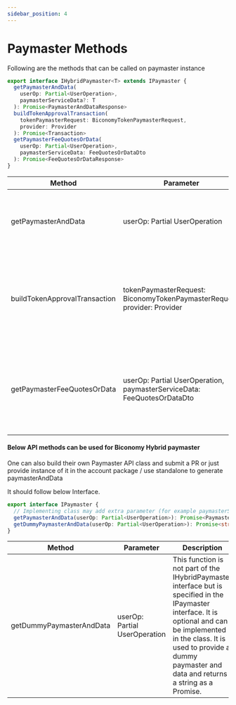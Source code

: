 ```yaml
---
sidebar_position: 4
---
```

# Paymaster Methods

Following are the methods that can be called on paymaster instance 

```typescript
export interface IHybridPaymaster<T> extends IPaymaster {
  getPaymasterAndData(
    userOp: Partial<UserOperation>,
    paymasterServiceData?: T
  ): Promise<PaymasterAndDataResponse>
  buildTokenApprovalTransaction(
    tokenPaymasterRequest: BiconomyTokenPaymasterRequest,
    provider: Provider
  ): Promise<Transaction>
  getPaymasterFeeQuotesOrData(
    userOp: Partial<UserOperation>,
    paymasterServiceData: FeeQuotesOrDataDto
  ): Promise<FeeQuotesOrDataResponse>
}

```
| Method |Parameter    | Description                                                                                                                                                                                                                     |
|-----------------------------|----------------------------------------------------|---------------------------------------------------------------------------------------------------------------------------------------------------------------------------------------------------------------------------------|
| getPaymasterAndData         | userOp: Partial UserOperation                    | Accepts a Partial UserOperation object (without signature and paymasterAndData fields) and returns paymasterAndData from PaymasterAndDataResponse.   |
| buildTokenApprovalTransaction | tokenPaymasterRequest: BiconomyTokenPaymasterRequest, provider: Provider | Specifically used for token paymaster sponsorship. It creates an approve transaction for the paymaster that gets batched with other transactions. Note: Automatically called as part of the buildTokenPaymasterUserOp function. |
| getPaymasterFeeQuotesOrData | userOp: Partial UserOperation, paymasterServiceData: FeeQuotesOrDataDto | Fetches quote information or paymaster data based on provided userOperation and paymasterServiceData. Tries sponsorship first and then falls back to serving fee quotes for supported/requested tokens. Can return paymasterAndData. |


#### Below API methods can be used for Biconomy Hybrid paymaster
One can also build their own Paymaster API class and submit a PR or just provide instance of it in the account package / use standalone to generate paymasterAndData

It should follow below Interface. 


```typescript
export interface IPaymaster {
  // Implementing class may add extra parameter (for example paymasterServiceData with it's own type) in below function signature
  getPaymasterAndData(userOp: Partial<UserOperation>): Promise<PaymasterAndDataResponse>
  getDummyPaymasterAndData(userOp: Partial<UserOperation>): Promise<string>
}
```
| Method |Parameter    | Description                                                                                                                                                                                                                     |
|-----------------------------|----------------------------------------------------|---------------------------------------------------------------------------------------------------------------------------------------------------------------------------------------------------------------------------------|
| getDummyPaymasterAndData | userOp: Partial UserOperation | This function is not part of the IHybridPaymaster interface but is specified in the IPaymaster interface. It is optional and can be implemented in the class. It is used to provide a dummy paymaster and data and returns a string as a Promise.|

